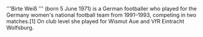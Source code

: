 '''Birte Weiß ''' (born 5 June 1971) is a German footballer who played for the Germany women's national football team from 1991–1993, competing in two matches.[1] On club level she played for Wismut Aue and VfR Eintracht Wolfsburg.
